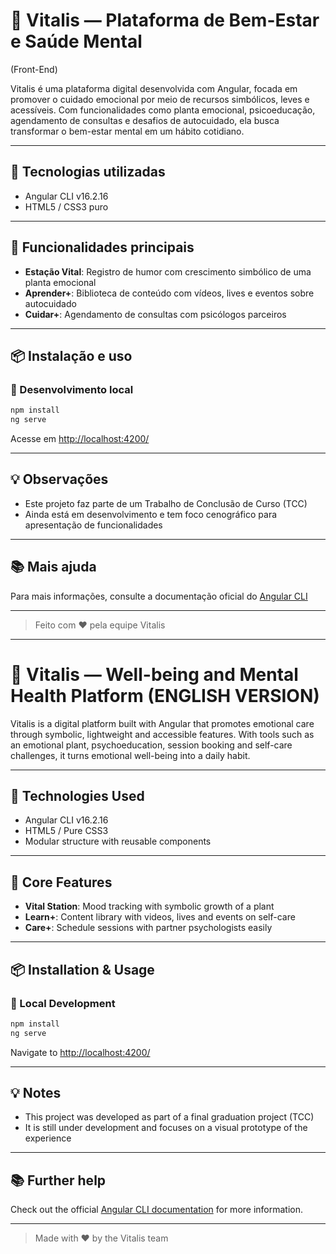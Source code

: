 # 🌱 Vitalis — Plataforma de Bem-Estar e Saúde Mental
(Front-End)

Vitalis é uma plataforma digital desenvolvida com Angular, focada em promover o cuidado emocional por meio de recursos simbólicos, leves e acessíveis. Com funcionalidades como planta emocional, psicoeducação, agendamento de consultas e desafios de autocuidado, ela busca transformar o bem-estar mental em um hábito cotidiano.

---

## 🚀 Tecnologias utilizadas
- Angular CLI v16.2.16
- HTML5 / CSS3 puro

---

## 📂 Funcionalidades principais
- **Estação Vital**: Registro de humor com crescimento simbólico de uma planta emocional
- **Aprender+**: Biblioteca de conteúdo com vídeos, lives e eventos sobre autocuidado
- **Cuidar+**: Agendamento de consultas com psicólogos parceiros

---

## 📦 Instalação e uso

### 🔧 Desenvolvimento local
```bash
npm install
ng serve
```
Acesse em [http://localhost:4200/](http://localhost:4200/)

---

## 💡 Observações
- Este projeto faz parte de um Trabalho de Conclusão de Curso (TCC)
- Ainda está em desenvolvimento e tem foco cenográfico para apresentação de funcionalidades

---

## 📚 Mais ajuda
Para mais informações, consulte a documentação oficial do [Angular CLI](https://angular.io/cli)

---

> Feito com ❤️ pela equipe Vitalis

---

# 🌱 Vitalis — Well-being and Mental Health Platform (ENGLISH VERSION)

Vitalis is a digital platform built with Angular that promotes emotional care through symbolic, lightweight and accessible features. With tools such as an emotional plant, psychoeducation, session booking and self-care challenges, it turns emotional well-being into a daily habit.

---

## 🚀 Technologies Used
- Angular CLI v16.2.16
- HTML5 / Pure CSS3
- Modular structure with reusable components

---

## 📂 Core Features
- **Vital Station**: Mood tracking with symbolic growth of a plant
- **Learn+**: Content library with videos, lives and events on self-care
- **Care+**: Schedule sessions with partner psychologists easily

---

## 📦 Installation & Usage

### 🔧 Local Development
```bash
npm install
ng serve
```
Navigate to [http://localhost:4200/](http://localhost:4200/)

---

## 💡 Notes
- This project was developed as part of a final graduation project (TCC)
- It is still under development and focuses on a visual prototype of the experience

---

## 📚 Further help
Check out the official [Angular CLI documentation](https://angular.io/cli) for more information.

---

> Made with ❤️ by the Vitalis team
